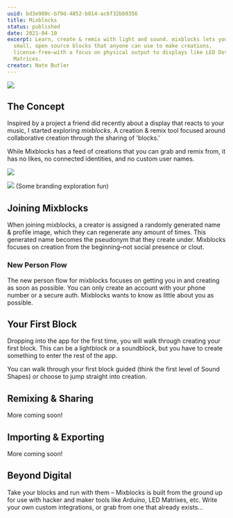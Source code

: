 ```yaml
---
uuid: bd3e980c-b79d-4852-b014-ac6f32bb9356
title: Mixblocks
status: published
date: 2021-04-10
excerpt: Learn, create & remix with light and sound. mixblocks lets you create
  small, open source blocks that anyone can use to make creations,
  license-free–with a focus on physical output to displays like LED Dot
  Matrices.
creator: Nate Butler
---
```

![](https://res.cloudinary.com/yaminateo/image/upload/v1637124653/project/mixblocks/thumbnail-2x1_yyknqu.jpg)

## The Concept

Inspired by a project a friend did recently about a display that reacts to your music, I started exploring *mixblocks.* A creation & remix tool focused around collaborative creation through the sharing of 'blocks.' 

While Mixblocks has a feed of creations that you can grab and remix from, it has no likes, no connected identities, and no custom user names.

![](https://res.cloudinary.com/yaminateo/image/upload/v1637124910/project/mixblocks/Frame_28_mjppaj.png)

![](https://res.cloudinary.com/yaminateo/image/upload/v1637124910/project/mixblocks/CleanShot_-_2021-11-16_at_23.49.48_2x_gy2rcd.png)
(Some branding exploration fun)

## Joining Mixblocks

When joining mixblocks, a creator is assigned a randomly generated name & profile image, which they can regenerate any amount of times. This generated name becomes the pseudonym that they create under. Mixblocks focuses on creation from the beginning–not social presence or clout.

### New Person Flow

The new person flow for mixblocks focuses on getting you in and creating as soon as possible. You can only create an account with your phone number or a secure auth. Mixblocks wants to know as little about you as possible.

## Your First Block

Dropping into the app for the first time, you will walk through creating your first block. This can be a lightblock or a soundblock, but you have to create something to enter the rest of the app. 

You can walk through your first block guided (think the first level of Sound Shapes) or choose to jump straight into creation.

## Remixing & Sharing

More coming soon!

## Importing & Exporting

More coming soon!

## Beyond Digital

Take your blocks and run with them – Mixblocks is built from the ground up for use with hacker and maker tools like Arduino, LED Matrixes, etc. Write your own custom integrations, or grab from one that already exists...